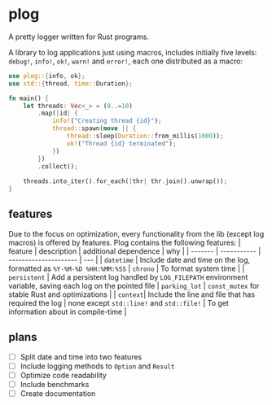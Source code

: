 # plog
A pretty logger written for Rust programs.

A library to log applications just using macros, includes initially five levels: `debug!`, `info!`, `ok!`, `warn!` and `error!`, each one distributed as a macro:
```rust
use plog::{info, ok};
use std::{thread, time::Duration};

fn main() {
    let threads: Vec<_> = (0..=10)
        .map(|id| {
            info!("Creating thread {id}");
            thread::spawn(move || {
                thread::sleep(Duration::from_millis(1000));
                ok!("Thread {id} terminated");
            })
        })
        .collect();
        
    threads.into_iter().for_each(|thr| thr.join().unwrap());
}
```

## features

Due to the focus on optimization, every functionality from the lib (except log macros) is offered by features. Plog contains the following features:
| feature | description | additional dependence | why |
| ------- | ----------- | --------------------- | --- |
| `datetime` | Include date and time on the log, formatted as `%Y-%M-%D %HH:%MM:%SS` | `chrono` | To format system time |
| `persistent` | Add a persistent log handled by `LOG_FILEPATH` environment variable, saving each log on the pointed file | `parking_lot` | `const_mutex` for stable Rust and optimizations |
| `context`| Include the line and file that has required the log | none except `std::line!` and `std::file!` | To get information about in compile-time |

## plans
- [ ] Split date and time into two features
- [ ] Include logging methods to `Option` and `Result`
- [ ] Optimize code readability
- [ ] Include benchmarks
- [ ] Create documentation
